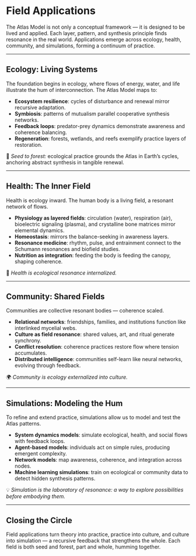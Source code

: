 # Field Applications

The Atlas Model is not only a conceptual framework — it is designed to be lived and applied. Each layer, pattern, and synthesis principle finds resonance in the real world. Applications emerge across ecology, health, community, and simulations, forming a continuum of practice.

---

## Ecology: Living Systems

The foundation begins in ecology, where flows of energy, water, and life illustrate the hum of interconnection. The Atlas Model maps to:

- **Ecosystem resilience**: cycles of disturbance and renewal mirror recursive adaptation.  
- **Symbiosis**: patterns of mutualism parallel cooperative synthesis networks.  
- **Feedback loops**: predator-prey dynamics demonstrate awareness and coherence balancing.  
- **Regeneration**: forests, wetlands, and reefs exemplify practice layers of restoration.  

🌱 *Seed to forest:* ecological practice grounds the Atlas in Earth’s cycles, anchoring abstract synthesis in tangible renewal.

---

## Health: The Inner Field

Health is ecology inward. The human body is a living field, a resonant network of flows.

- **Physiology as layered fields**: circulation (water), respiration (air), bioelectric signaling (plasma), and crystalline bone matrices mirror elemental dynamics.  
- **Homeostasis**: mirrors the balance-seeking in awareness layers.  
- **Resonance medicine**: rhythm, pulse, and entrainment connect to the Schumann resonances and biofield studies.  
- **Nutrition as integration**: feeding the body is feeding the canopy, shaping coherence.  

💓 *Health is ecological resonance internalized.*

---

## Community: Shared Fields

Communities are collective resonant bodies — coherence scaled.

- **Relational networks**: friendships, families, and institutions function like interlinked mycelial webs.  
- **Culture as field resonance**: shared values, art, and ritual generate synchrony.  
- **Conflict resolution**: coherence practices restore flow where tension accumulates.  
- **Distributed intelligence**: communities self-learn like neural networks, evolving through feedback.  

🌍 *Community is ecology externalized into culture.*

---

## Simulations: Modeling the Hum

To refine and extend practice, simulations allow us to model and test the Atlas patterns.

- **System dynamics models**: simulate ecological, health, and social flows with feedback loops.  
- **Agent-based models**: individuals act on simple rules, producing emergent complexity.  
- **Network models**: map awareness, coherence, and integration across nodes.  
- **Machine learning simulations**: train on ecological or community data to detect hidden synthesis patterns.  

💡 *Simulation is the laboratory of resonance: a way to explore possibilities before embodying them.*

---

## Closing the Circle

Field applications turn theory into practice, practice into culture, and culture into simulation — a recursive feedback that strengthens the whole. Each field is both seed and forest, part and whole, humming together.
